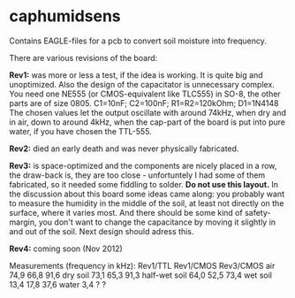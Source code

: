 caphumidsens
============
Contains EAGLE-files for a pcb to convert soil moisture into frequency.

There are various revisions of the board:

<b>Rev1:</b> was more or less a test, if the idea is working. It is quite big and unoptimized. Also the design of the capacitator is unnecessary complex.<br>
You need one NE555 (or CMOS-equivalent like TLC555) in SO-8, the other parts are of size 0805. C1=10nF; C2=100nF; R1=R2=120kOhm; D1=1N4148<br>
The chosen values let the output oscillate with around 74kHz, when dry and in air, down to around 4kHz, when the cap-part of the board is put into pure water, if you have chosen the TTL-555.

<b>Rev2:</b> died an early death and was never physically fabricated.

<b>Rev3:</b> is space-optimized and the components are nicely placed in a row, the draw-back is, they are too close - unfortuntely I had some of them fabricated, so it needed some fiddling to solder. <b>Do not use this layout.</b> In the discussion about this board some ideas came along: you probably want to measure the humidity in the middle of the soil, at least not directly on the surface, where it varies most. And there should be some kind of safety-margin, you don't want to change the capacitance by moving it slightly in and out of the soil. Next design should adress this.

<b>Rev4:</b> coming soon (Nov 2012)




Measurements (frequency in kHz):
                Rev1/TTL        Rev1/CMOS        Rev3/CMOS
air             74,9                66,8                91,6
dry soil        73,1                65,3                91,3
half-wet soil   64,0                52,5                73,4
wet soil        13,4                17,8                37,6
water            3,4                 ?                   ?

